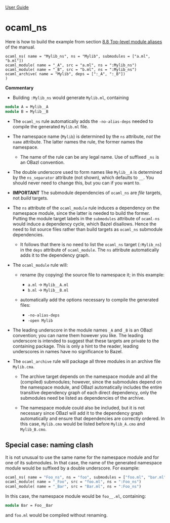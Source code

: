 [User Guide](index.md)

# ocaml_ns

Here is how to build the example from section [8.8 Top-level module aliases](https://caml.inria.fr/pub/docs/manual-ocaml/modulealias.html) of the manual.

```
ocaml_ns( name = "Mylib_ns", ns = "Mylib", submodules = ["a.ml", "b.ml"])
ocaml_module( name = "_A", src = "a.ml", ns = ":Mylib_ns")
ocaml_module( name = "_B", src = "b.ml", ns = ":Mylib_ns")
ocaml_archive( name = "Mylib", deps = [":_A", ":_B"])
)
```

**Commentary**

- Building `:Mylib_ns` would generate `Mylib.ml`, containing

```ocaml
module A = Mylib__A
module B = Mylib__B
```

- The `ocaml_ns` rule automatically adds the `-no-alias-deps` needed
  to compile the generated `Mylib.ml` file.

- The namespace name (`Mylib`) is determined by the `ns` attribute, _not_ the
  `name` attribute. The latter names the rule, the former names the
  namespace.

  - The name of the rule can be any legal name. Use of suffixed `_ns`
    is an OBazl convention.

- The double underscore used to form names like `Mylib__A` is
  determined by the `ns_separator` attribute (not shown), which
  defaults to `__`. You should never need to change this, but you can
  if you want to.

- **IMPORTANT** The submodule dependencies of `ocaml_ns` are _file_
  targets, not _build_ targets.

- The `ns` attribute of the `ocaml_module` rule induces a dependency
  on the namespace module, since the latter is needed to build the
  former. Putting the module target labels in the `submodules`
  attribute of `ocaml-ns` would induce a dependency cycle, which Bazel
  disallows. Hence the need to list source files rather than build
  targets as `ocaml_ns` submodule dependencies.

  - It follows that there is no need to list the `ocaml_ns` target
  (`:Mylib_ns`) in the `deps` attribute of `ocaml_module`. The `ns`
  attribute automatically adds it to the dependency graph.

- The `ocaml_module` rule will:

  - rename (by copying) the source file to namespace it; in this example:
    - `a.ml` -> `Mylib__A.ml`
    - `b.ml` -> `Mylib__B.ml`

  - automatically add the options necessary to compile the generated files:
    - `-no-alias-deps`
    - `-open Mylib`

- The leading underscore in the module names `_A` and `_B` is an OBazl
  convention; you can name them however you like. The leading
  underscore is intended to suggest that these targets are private to
  the containing package. This is only a hint to the reader, leading
  underscores in names have no significance to Bazel.

- The `ocaml_archive` rule will package all three modules in an
  archive file `Mylib.cma`.

  - The archive target depends on the namespace module and all the
    (compiled) submodules; however, since the submodules depend on the
    namespace module, and OBazl automatically includes the entire
    transitive dependency graph of each direct dependency, only the
    submodules need be listed as dependencies of the archive.

  - The namespace module could also be included, but it is not
    necessary since OBazl will add it to the dependency graph
    automatically and ensure that dependencies are correctly ordered.
    In this case, `Mylib.cmo` would be listed before `Mylib_A.cmo` and
    `Mylib_B.cmo`.

## Special case: naming clash

It is not unusual to use the same name for the namespace module and
for one of its submodules. In that case, the name of the generated
namespace module would be suffixed by a double underscore. For example:

```ocaml
ocaml_ns( name = "Foo_ns", ns = "foo", submodules = ["foo.ml", "bar.ml"])
ocaml_module( name = "_Foo", src = "foo.ml", ns = ":Foo_ns")
ocaml_module( name = "_Bar", src = "Bar.ml", ns = ":Foo_ns")
```

In this case, the namespace module would be `foo__.ml`, containing:

```ocaml
module Bar = Foo__Bar
```

and `foo.ml` would be compiled without renaming.